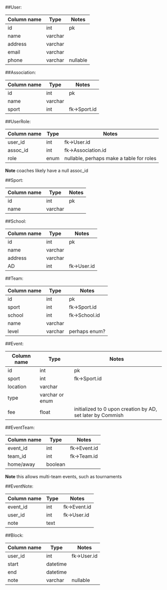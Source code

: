 ##User:

| Column name | Type | Notes |
| ----------- | ---- | ----- |
| id | int | pk |
| name | varchar |  |
| address | varchar |  |
| email | varchar |  |
| phone | varchar | nullable |

##Association:

| Column name | Type | Notes |
| ----------- | ---- | ----- |
| id | int | pk |
| name | varchar |  |
| sport | int | fk->Sport.id |

##UserRole:

| Column name | Type | Notes |
| ----------- | ---- | ----- |
| user_id | int | fk->User.id |
| assoc_id | int | fk->Association.id |
| role | enum | nullable, perhaps make a table for roles |

**Note** coaches likely have a null assoc_id

##Sport:

| Column name | Type | Notes |
| ----------- | ---- | ----- |
| id | int | pk |
| name | varchar |  |

##School:

| Column name | Type | Notes |
| ----------- | ---- | ----- |
| id | int | pk |
| name | varchar |  |
| address | varchar |  |
| AD | int | fk->User.id |

##Team:

| Column name | Type | Notes |
| ----------- | ---- | ----- |
| id | int | pk |
| sport | int | fk->Sport.id |
| school | int | fk->School.id |
| name | varchar |  |
| level | varchar | perhaps enum? |

##Event:

| Column name | Type | Notes |
| ----------- | ---- | ----- |
| id | int | pk |
| sport | int | fk->Sport.id |
| location | varchar |  |
| type | varchar or enum |  |
| fee | float | initialized to 0 upon creation by AD, set later by Commish |

##EventTeam:

| Column name | Type | Notes |
| ----------- | ---- | ----- |
| event_id | int | fk->Event.id |
| team_id | int | fk->Team.id |
| home/away | boolean |  |

**Note** this allows multi-team events, such as tournaments

##EventNote:

| Column name | Type | Notes |
| ----------- | ---- | ----- |
| event_id | int | fk->Event.id |
| user_id | int | fk->User.id |
| note | text |  |

##Block:

| Column name | Type | Notes |
| ----------- | ---- | ----- |
| user_id | int | fk->User.id |
| start | datetime |  |
| end | datetime |  |
| note | varchar | nullable |